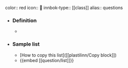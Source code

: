 color:: red
icon:: 💭
innbok-type:: [[class]]
alias:: questions

- ### Definition 
  - 
- ### Sample list
  - [How to copy this list]([[plastilinn/Copy block]])
  - {{embed [[question/list]]}}



